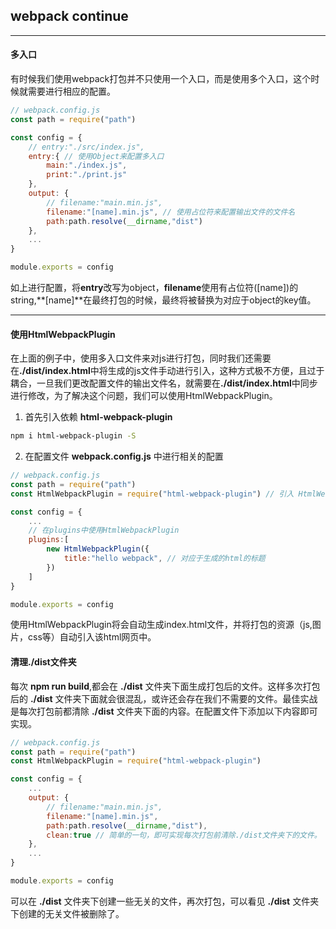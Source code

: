 ## webpack continue

---
#### 多入口

有时候我们使用webpack打包并不只使用一个入口，而是使用多个入口，这个时候就需要进行相应的配置。

```javascript
// webpack.config.js
const path = require("path")

const config = {
    // entry:"./src/index.js",
    entry:{ // 使用Object来配置多入口
        main:"./index.js",
        print:"./print.js"
    },
    output: {
        // filename:"main.min.js",
        filename:"[name].min.js", // 使用占位符来配置输出文件的文件名
        path:path.resolve(__dirname,"dist")
    },
    ...
}

module.exports = config

```

如上进行配置，将**entry**改写为object，**filename**使用有占位符([name])的string,**[name]**在最终打包的时候，最终将被替换为对应于object的key值。

---
#### 使用HtmlWebpackPlugin

在上面的例子中，使用多入口文件来对js进行打包，同时我们还需要在<b>./dist/index.html</b>中将生成的js文件手动进行引入，这种方式极不方便，且过于耦合，一旦我们更改配置文件的输出文件名，就需要在<b>./dist/index.html</b>中同步进行修改，为了解决这个问题，我们可以使用HtmlWebpackPlugin。

1. 首先引入依赖 **html-webpack-plugin**
```bash
npm i html-webpack-plugin -S
```

2. 在配置文件 **webpack.config.js** 中进行相关的配置

```javascript
// webpack.config.js
const path = require("path")
const HtmlWebpackPlugin = require("html-webpack-plugin") // 引入 HtmlWebpackPlugin

const config = {
    ...
    // 在plugins中使用HtmlWebpackPlugin
    plugins:[
        new HtmlWebpackPlugin({
            title:"hello webpack", // 对应于生成的html的标题
        })
    ]
}

module.exports = config
```
使用HtmlWebpackPlugin将会自动生成index.html文件，并将打包的资源（js,图片，css等）自动引入该html网页中。

#### 清理./dist文件夹

每次 **npm run build**,都会在 <b>./dist</b> 文件夹下面生成打包后的文件。这样多次打包后的 <b>./dist</b> 文件夹下面就会很混乱，或许还会存在我们不需要的文件。最佳实战是每次打包前都清除 <b>./dist</b> 文件夹下面的内容。在配置文件下添加以下内容即可实现。


```javascript
// webpack.config.js
const path = require("path")
const HtmlWebpackPlugin = require("html-webpack-plugin")

const config = {
    ...
    output: {
        // filename:"main.min.js",
        filename:"[name].min.js",
        path:path.resolve(__dirname,"dist"),
        clean:true // 简单的一句，即可实现每次打包前清除./dist文件夹下的文件。
    },
    ...
}

module.exports = config

```

可以在 <b>./dist</b> 文件夹下创建一些无关的文件，再次打包，可以看见 <b>./dist</b> 文件夹下创建的无关文件被删除了。




